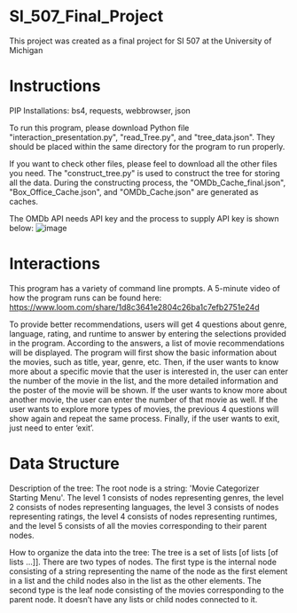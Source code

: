 # SI_507_Final_Project
This project was created as a final project for SI 507 at the University of Michigan

# Instructions
PIP Installations: bs4, requests, webbrowser, json

To run this program, please download Python file "interaction_presentation.py", "read_Tree.py", and "tree_data.json". They should be placed within the same directory for the program to run properly. 

If you want to check other files, please feel to download all the other files you need. The "construct_tree.py" is used to construct the tree for storing all the data. During the constructing process, the "OMDb_Cache_final.json", "Box_Office_Cache.json", and "OMDb_Cache.json" are generated as caches.

The OMDb API needs API key and the process to supply API key is shown below:
![image](https://user-images.githubusercontent.com/70920735/208057689-e53244c9-7fc4-427b-93b3-05fb124540d2.png)

# Interactions
This program has a variety of command line prompts. A 5-minute video of how the program runs can be found here: https://www.loom.com/share/1d8c3641e2804c26ba1c7efb2751e24d

To provide better recommendations, users will get 4 questions about genre, language, rating, and runtime to answer by entering the selections provided in the program. According to the answers, a list of movie recommendations will be displayed. The program will first show the basic information about the movies, such as title, year, genre, etc. Then, if the user wants to know more about a specific movie that the user is interested in, the user can enter the number of the movie in the list, and the more detailed information and the poster of the movie will be shown. If the user wants to know more about another movie, the user can enter the number of that movie as well. If the user wants to explore more types of movies, the previous 4 questions will show again and repeat the same process. Finally, if the user wants to exit, just need to enter ‘exit’.

# Data Structure
Description of the tree: The root node is a string: 'Movie Categorizer Starting Menu'. The level 1 consists of nodes representing genres, the level 2 consists of nodes representing languages, the level 3 consists of nodes representing ratings, the level 4 consists of nodes representing runtimes, and the level 5 consists of all the movies corresponding to their parent nodes.

How to organize the data into the tree: The tree is a set of lists [of lists [of lists …]]. There are two types of nodes. The first type is the internal node consisting of a string representing the name of the node as the first element in a list and the child nodes also in the list as the other elements. The second type is the leaf node consisting of the movies corresponding to the parent node. It doesn’t have any lists or child nodes connected to it.
